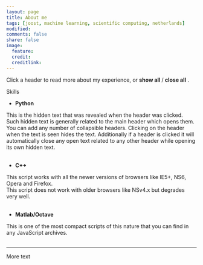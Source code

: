 ```yaml
---
layout: page
title: About me
tags: [joost, machine learning, scientific computing, netherlands]
modified: 
comments: false
share: false
image:
  feature: 
  credit: 
  creditlink: 
---
```


Click a header to read more about my experience, or 
<span style="cursor:hand; cursor:pointer" onClick="openAll()">
  <b> show all </b>
</span> 
/
<span style="cursor:hand; cursor:pointer" onClick="closeAll()">
  <b> close all</b>
</span>
. 

Skills

- <div onClick="openClose('a1')" style="cursor:hand; cursor:pointer"><b>Python</b></div>
<div id="a1" class="texter">
  This is the hidden text that was revealed when the header was clicked. Such hidden text is generally related to the main        header which opens them. You can add any number of collapsible headers. Clicking on the header when the text is seen hides      the text. Additionally if a header is clicked it will automatically close any open text related to any other header while       opening its own hidden text.<br /><br /></div>

- <div onClick="openClose('a2')" style="cursor:hand; cursor:pointer"><b>C++</b></div>
<div id="a2" class="texter">
  This script works with all the newer versions of browsers like IE5+, NS6, Opera and Firefox.<br />
  This script does not work with older browsers like NSv4.x but degrades very well.<br /><br /></div>
 
- <div onClick="openClose('a3')" style="cursor:hand; cursor:pointer"><b>Matlab/Octave</b></div>
<div id="a3" class="texter">
  This is one of the most compact scripts of this nature that you can find in any JavaScript archives.<br /><br /></div>

---

More text
